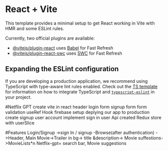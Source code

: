# React + Vite

This template provides a minimal setup to get React working in Vite with HMR and some ESLint rules.

Currently, two official plugins are available:

- [@vitejs/plugin-react](https://github.com/vitejs/vite-plugin-react/blob/main/packages/plugin-react) uses [Babel](https://babeljs.io/) for Fast Refresh
- [@vitejs/plugin-react-swc](https://github.com/vitejs/vite-plugin-react/blob/main/packages/plugin-react-swc) uses [SWC](https://swc.rs/) for Fast Refresh

## Expanding the ESLint configuration

If you are developing a production application, we recommend using TypeScript with type-aware lint rules enabled. Check out the [TS template](https://github.com/vitejs/vite/tree/main/packages/create-vite/template-react-ts) for information on how to integrate TypeScript and [`typescript-eslint`](https://typescript-eslint.io) in your project.


#Netflix GPT
create vite in react
header
login form
signup form
form validation
useRef Hook
firebase setup
deplying our app to production
create signup user account
implement sign in user Api
created Redux store with userSlice


#Features
Login/Signup ->sign In / signup
-Browse(after authentication)
 ->Header, 
 Main Movie->Trailer in bg->
 title &description->
 Movie suffestions->MovieLists*n
 Netflix-gpt= search bar, Movie suggestions